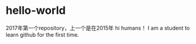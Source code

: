 # hello-world
2017年第一个repository，上一个是在2015年
hi humans！                         I am a student to learn github for the first time.
